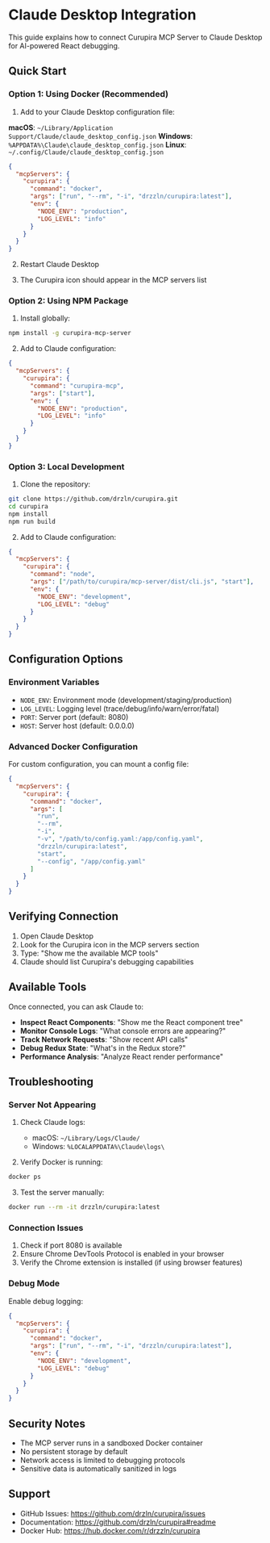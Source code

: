 # Claude Desktop Integration

This guide explains how to connect Curupira MCP Server to Claude Desktop for AI-powered React debugging.

## Quick Start

### Option 1: Using Docker (Recommended)

1. Add to your Claude Desktop configuration file:

**macOS**: `~/Library/Application Support/Claude/claude_desktop_config.json`
**Windows**: `%APPDATA%\Claude\claude_desktop_config.json`
**Linux**: `~/.config/Claude/claude_desktop_config.json`

```json
{
  "mcpServers": {
    "curupira": {
      "command": "docker",
      "args": ["run", "--rm", "-i", "drzzln/curupira:latest"],
      "env": {
        "NODE_ENV": "production",
        "LOG_LEVEL": "info"
      }
    }
  }
}
```

2. Restart Claude Desktop

3. The Curupira icon should appear in the MCP servers list

### Option 2: Using NPM Package

1. Install globally:
```bash
npm install -g curupira-mcp-server
```

2. Add to Claude configuration:
```json
{
  "mcpServers": {
    "curupira": {
      "command": "curupira-mcp",
      "args": ["start"],
      "env": {
        "NODE_ENV": "production",
        "LOG_LEVEL": "info"
      }
    }
  }
}
```

### Option 3: Local Development

1. Clone the repository:
```bash
git clone https://github.com/drzln/curupira.git
cd curupira
npm install
npm run build
```

2. Add to Claude configuration:
```json
{
  "mcpServers": {
    "curupira": {
      "command": "node",
      "args": ["/path/to/curupira/mcp-server/dist/cli.js", "start"],
      "env": {
        "NODE_ENV": "development",
        "LOG_LEVEL": "debug"
      }
    }
  }
}
```

## Configuration Options

### Environment Variables

- `NODE_ENV`: Environment mode (development/staging/production)
- `LOG_LEVEL`: Logging level (trace/debug/info/warn/error/fatal)
- `PORT`: Server port (default: 8080)
- `HOST`: Server host (default: 0.0.0.0)

### Advanced Docker Configuration

For custom configuration, you can mount a config file:

```json
{
  "mcpServers": {
    "curupira": {
      "command": "docker",
      "args": [
        "run", 
        "--rm", 
        "-i",
        "-v", "/path/to/config.yaml:/app/config.yaml",
        "drzzln/curupira:latest",
        "start",
        "--config", "/app/config.yaml"
      ]
    }
  }
}
```

## Verifying Connection

1. Open Claude Desktop
2. Look for the Curupira icon in the MCP servers section
3. Type: "Show me the available MCP tools"
4. Claude should list Curupira's debugging capabilities

## Available Tools

Once connected, you can ask Claude to:

- **Inspect React Components**: "Show me the React component tree"
- **Monitor Console Logs**: "What console errors are appearing?"
- **Track Network Requests**: "Show recent API calls"
- **Debug Redux State**: "What's in the Redux store?"
- **Performance Analysis**: "Analyze React render performance"

## Troubleshooting

### Server Not Appearing

1. Check Claude logs:
   - macOS: `~/Library/Logs/Claude/`
   - Windows: `%LOCALAPPDATA%\Claude\logs\`

2. Verify Docker is running:
```bash
docker ps
```

3. Test the server manually:
```bash
docker run --rm -it drzzln/curupira:latest
```

### Connection Issues

1. Check if port 8080 is available
2. Ensure Chrome DevTools Protocol is enabled in your browser
3. Verify the Chrome extension is installed (if using browser features)

### Debug Mode

Enable debug logging:

```json
{
  "mcpServers": {
    "curupira": {
      "command": "docker",
      "args": ["run", "--rm", "-i", "drzzln/curupira:latest"],
      "env": {
        "NODE_ENV": "development",
        "LOG_LEVEL": "debug"
      }
    }
  }
}
```

## Security Notes

- The MCP server runs in a sandboxed Docker container
- No persistent storage by default
- Network access is limited to debugging protocols
- Sensitive data is automatically sanitized in logs

## Support

- GitHub Issues: https://github.com/drzln/curupira/issues
- Documentation: https://github.com/drzln/curupira#readme
- Docker Hub: https://hub.docker.com/r/drzzln/curupira